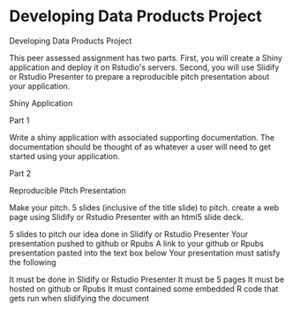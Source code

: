 # Developing Data Products Project
Developing Data Products Project

This peer assessed assignment has two parts. First, you will create a Shiny application and deploy it on Rstudio's servers. Second, you will use Slidify or Rstudio Presenter to prepare a reproducible pitch presentation about your application.

Shiny Application

Part 1

Write a shiny application with associated supporting documentation. The documentation should be thought of as whatever a user will need to get started using your application.

Part 2

Reproducible Pitch Presentation

Make your pitch.  5 slides (inclusive of the title slide)  to pitch. create a web page using Slidify or Rstudio Presenter with an html5 slide deck.

5 slides to pitch our idea done in Slidify or Rstudio Presenter
Your presentation pushed to github or Rpubs
A link to your github or Rpubs presentation pasted into the text box below
Your presentation must satisfy the following

It must be done in Slidify or Rstudio Presenter
It must be 5 pages
It must be hosted on github or Rpubs
It must contained some embedded R code that gets run when slidifying the document


